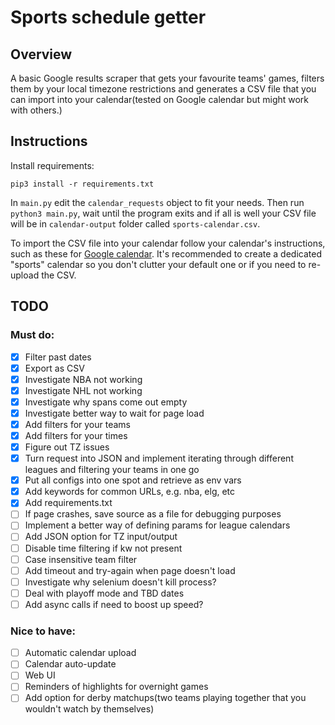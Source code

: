 # Sports schedule getter

## Overview
A basic Google results scraper that gets your favourite teams' games, filters them by your local timezone restrictions and generates a CSV file that you can import into your calendar(tested on Google calendar but might work with others.)

## Instructions
Install requirements:
```
pip3 install -r requirements.txt
```

In `main.py` edit the `calendar_requests` object to fit your needs. Then run `python3 main.py`, wait until the program exits and if all is well your CSV file will be in `calendar-output` folder called `sports-calendar.csv`.

To import the CSV file into your calendar follow your calendar's instructions, such as these for [Google calendar](https://support.google.com/calendar/answer/37118?hl=en&co=GENIE.Platform=Desktop). It's recommended to create a dedicated "sports" calendar so you don't clutter your default one or if you need to re-upload the CSV.

## TODO

### Must do:
- [x] Filter past dates
- [x] Export as CSV
- [x] Investigate NBA not working
- [x] Investigate NHL not working
- [x] Investigate why spans come out empty
- [x] Investigate better way to wait for page load
- [x] Add filters for your teams
- [x] Add filters for your times
- [x] Figure out TZ issues
- [x] Turn request into JSON and implement iterating through different leagues and filtering your teams in one go
- [x] Put all configs into one spot and retrieve as env vars
- [x] Add keywords for common URLs, e.g. nba, elg, etc
- [x] Add requirements.txt
- [ ] If page crashes, save source as a file for debugging purposes
- [ ] Implement a better way of defining params for league calendars
- [ ] Add JSON option for TZ input/output
- [ ] Disable time filtering if kw not present
- [ ] Case insensitive team filter
- [ ] Add timeout and try-again when page doesn't load
- [ ] Investigate why selenium doesn't kill process?
- [ ] Deal with playoff mode and TBD dates
- [ ] Add async calls if need to boost up speed?

### Nice to have:
- [ ] Automatic calendar upload
- [ ] Calendar auto-update
- [ ] Web UI
- [ ] Reminders of highlights for overnight games
- [ ] Add option for derby matchups(two teams playing together that you wouldn't watch by themselves)